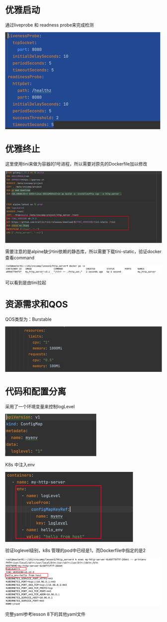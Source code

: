 # 优雅启动

通过liveprobe 和 readness probe来完成检测

![img.png](screenshots/img.png)

# 优雅终止

这里使用tini来做为容器的1号进程，所以需要对原先的Dockerfile加以修改

![img_1.png](screenshots/img_1.png)

需要注意的是alpine缺少tini依赖的静态库，所以需要下载tini-static，验证docker 查看command

![img_2.png](screenshots/img_2.png)

可以看到是由tini拉起

# 资源需求和QOS

QOS类型为：Burstable

![img_3.png](screenshots/img_3.png)

# 代码和配置分离

采用了一个环境变量来控制logLevel 

![img_4.png](screenshots/img_4.png)

K8s 中注入env

![img_6.png](screenshots/img_6.png)

验证loglevel级别，k8s 管理的pod中已经是1，而Dockerfile中指定的是2

![img_5.png](screenshots/img_5.png)

完整yaml参考lesson 8下的其他yaml文件